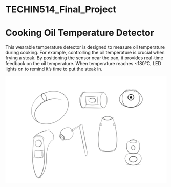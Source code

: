 # TECHIN514_Final_Project

# Cooking Oil Temperature Detector
This wearable temperature detector is designed to measure oil temperature during cooking. For example, controlling the oil temperature is crucial when frying a steak. By positioning the sensor near the pan, it provides real-time feedback on the oil temperature. When temperature reaches ~180°C, LED lights on to remind it’s time to put the steak in.

![Alt text](Sketch1.png)
